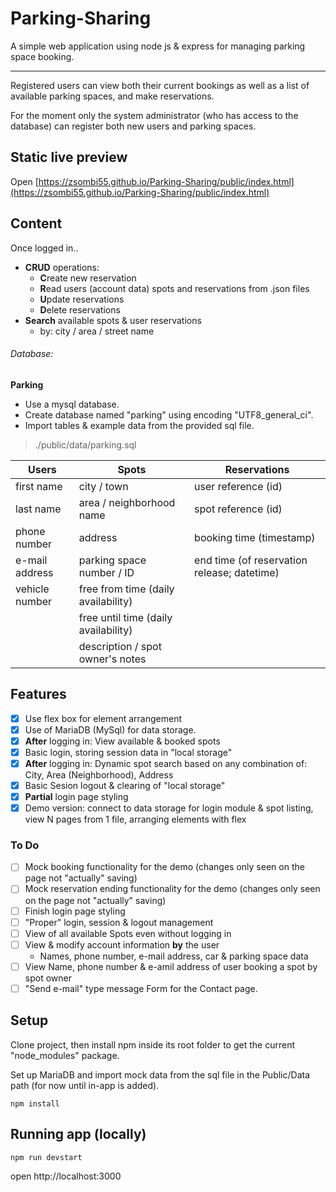 # Parking-Sharing

A simple web application using node js & express for managing parking space booking.

---

Registered users can view both their current bookings as well as a list of available parking spaces, and make reservations.

For the moment only the system administrator (who has access to the database) can register both new users and parking spaces.

## Static live preview

Open [https://zsombi55.github.io/Parking-Sharing/public/index.html](https://zsombi55.github.io/Parking-Sharing/public/index.html)

## Content

Once logged in..

- **CRUD** operations:
    - **C**reate new reservation
    - **R**ead users (account data) spots and reservations from .json files
    - **U**pdate reservations
    - **D**elete reservations
- **Search** available spots & user reservations
    - by: city / area / street name 

###### Database:

**Parking**

- Use a mysql database.
- Create database named "parking" using encoding "UTF8_general_ci".
- Import tables & example data from the provided sql file.
>./public/data/parking.sql

| Users | Spots | Reservations |
| --- | --- | --- |
| first name | city / town | user reference (id) |
| last name | area / neighborhood name | spot reference (id) |
| phone number | address | booking time (timestamp) |
| e-mail address | parking space number / ID | end time (of reservation release; datetime) |
| vehicle number | free from time (daily availability) | |
| | free until time (daily availability) | |
| | description / spot owner's notes | |

## Features

- [x] Use flex box for element arrangement
- [x] Use of MariaDB (MySql) for data storage.
- [x] **After** logging in: View available & booked spots
- [x] Basic login, storing session data in "local storage"
- [x] **After** logging in: Dynamic spot search based on any combination of: City, Area (Neighborhood), Address
- [x] Basic Sesion logout & clearing of "local storage"
- [x] **Partial** login page styling
- [x] Demo version: connect to data storage for login module & spot listing, view N pages from 1 file, arranging elements with flex

### To Do

- [ ] Mock booking functionality for the demo (changes only seen on the page not "actually" saving)
- [ ] Mock reservation ending functionality for the demo (changes only seen on the page not "actually" saving)
- [ ] Finish login page styling
- [ ] "Proper" login, session & logout management
- [ ] View of all available Spots even without logging in
- [ ] View & modify account information **by** the user
    - Names, phone number, e-mail address, car & parking space data
- [ ] View Name, phone number & e-amil address of user booking a spot by spot owner
- [ ] "Send e-mail" type message Form for the Contact page.

## Setup

Clone project, then install npm inside its root folder to get the current "node_modules" package.

Set up MariaDB and import mock data from the sql file in the Public/Data path (for now until in-app is added).

```
npm install
```

## Running app (locally)

```
npm run devstart
```

open http://localhost:3000

